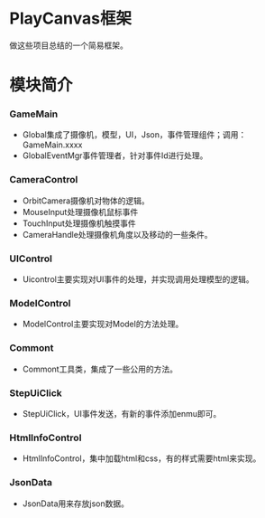 # PlayCanvas框架
做这些项目总结的一个简易框架。
# 模块简介
### GameMain
- Global集成了摄像机，模型，UI，Json，事件管理组件；调用：GameMain.xxxx
- GlobalEventMgr事件管理者，针对事件Id进行处理。
### CameraControl
- OrbitCamera摄像机对物体的逻辑。
- MouseInput处理摄像机鼠标事件
- TouchInput处理摄像机触摸事件
- CameraHandle处理摄像机角度以及移动的一些条件。
### UIControl
- Uicontrol主要实现对UI事件的处理，并实现调用处理模型的逻辑。
### ModelControl
- ModelControl主要实现对Model的方法处理。
### Commont
- Commont工具类，集成了一些公用的方法。
### StepUiClick
- StepUiClick，UI事件发送，有新的事件添加enmu即可。
### HtmlInfoControl
- HtmlInfoControl，集中加载html和css，有的样式需要html来实现。
### JsonData
- JsonData用来存放json数据。
